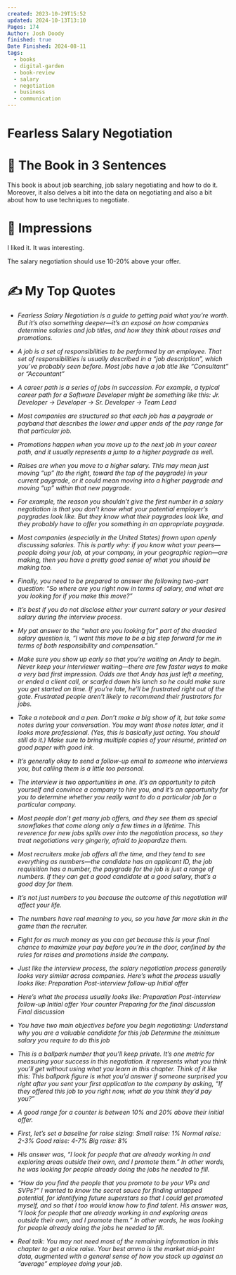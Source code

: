 ```yaml
---
created: 2023-10-29T15:52
updated: 2024-10-13T13:10
Pages: 174
Author: Josh Doody
finished: true
Date Finished: 2024-08-11
tags:
  - books
  - digital-garden
  - book-review
  - salary
  - negotiation
  - business
  - communication
---
```

# Fearless Salary Negotiation


# 🚀 The Book in 3 Sentences
This book is about job searching, job salary negotiating and how to do it. Moreover, it also delves a bit into the data on negotiating and also a bit about how to use techniques to negotiate. 

# 🎨 Impressions

I liked it. It was interesting. 

The salary negotiation should use 10-20%  above your offer. 

# ✍️ My Top  Quotes

- *Fearless Salary Negotiation is a guide to getting paid what you’re worth. But it’s also something deeper—it’s an exposé on how companies determine salaries and job titles, and how they think about raises and promotions.* 
 
- *A job is a set of responsibilities to be performed by an employee. That set of responsibilities is usually described in a “job description”, which you’ve probably seen before. Most jobs have a job title like “Consultant” or “Accountant”* 
 
- *A career path is a series of jobs in succession. For example, a typical career path for a Software Developer might be something like this: Jr. Developer → Developer → Sr. Developer → Team Lead* 
 
- *Most companies are structured so that each job has a paygrade or payband that describes the lower and upper ends of the pay range for that particular job.* 
 
- *Promotions happen when you move up to the next job in your career path, and it usually represents a jump to a higher paygrade as well.* 
 
- *Raises are when you move to a higher salary. This may mean just moving “up” (to the right, toward the top of the paygrade) in your current paygrade, or it could mean moving into a higher paygrade and moving “up” within that new paygrade.* 
 
- *For example, the reason you shouldn’t give the first number in a salary negotiation is that you don’t know what your potential employer’s paygrades look like. But they know what their paygrades look like, and they probably have to offer you something in an appropriate paygrade.* 
 
- *Most companies (especially in the United States) frown upon openly discussing salaries. This is partly why: if you know what your peers—people doing your job, at your company, in your geographic region—are making, then you have a pretty good sense of what you should be making too.* 
 
- *Finally, you need to be prepared to answer the following two-part question: “So where are you right now in terms of salary, and what are you looking for if you make this move?”* 
 
- *It’s best if you do not disclose either your current salary or your desired salary during the interview process.* 
 
- *My pat answer to the “what are you looking for” part of the dreaded salary question is, “I want this move to be a big step forward for me in terms of both responsibility and compensation.”* 
 
- *Make sure you show up early so that you’re waiting on Andy to begin. Never keep your interviewer waiting—there are few faster ways to make a very bad first impression. Odds are that Andy has just left a meeting, or ended a client call, or scarfed down his lunch so he could make sure you get started on time. If you’re late, he’ll be frustrated right out of the gate. Frustrated people aren’t likely to recommend their frustrators for jobs.* 
 
- *Take a notebook and a pen. Don’t make a big show of it, but take some notes during your conversation. You may want those notes later, and it looks more professional. (Yes, this is basically just acting. You should still do it.) Make sure to bring multiple copies of your résumé, printed on good paper with good ink.* 
 
- *It’s generally okay to send a follow-up email to someone who interviews you, but calling them is a little too personal.* 
 
- *The interview is two opportunities in one. It’s an opportunity to pitch yourself and convince a company to hire you, and it’s an opportunity for you to determine whether you really want to do a particular job for a particular company.* 
 
- *Most people don’t get many job offers, and they see them as special snowflakes that come along only a few times in a lifetime. This reverence for new jobs spills over into the negotiation process, so they treat negotiations very gingerly, afraid to jeopardize them.* 
 
- *Most recruiters make job offers all the time, and they tend to see everything as numbers—the candidate has an applicant ID, the job requisition has a number, the paygrade for the job is just a range of numbers. If they can get a good candidate at a good salary, that’s a good day for them.* 
 
- *It’s not just numbers to you because the outcome of this negotiation will affect your life.* 
 
- *The numbers have real meaning to you, so you have far more skin in the game than the recruiter.* 
 
- *Fight for as much money as you can get because this is your final chance to maximize your pay before you’re in the door, confined by the rules for raises and promotions inside the company.* 
 
- *Just like the interview process, the salary negotiation process generally looks very similar across companies. Here’s what the process usually looks like: Preparation Post-interview follow-up Initial offer* 
 
- *Here’s what the process usually looks like: Preparation Post-interview follow-up Initial offer Your counter Preparing for the final discussion Final discussion* 
 
- *You have two main objectives before you begin negotiating: Understand why you are a valuable candidate for this job Determine the minimum salary you require to do this job* 
 
- *This is a ballpark number that you’ll keep private. It’s one metric for measuring your success in this negotiation. It represents what you think you’ll get without using what you learn in this chapter. Think of it like this: This ballpark figure is what you’d answer if someone surprised you right after you sent your first application to the company by asking, “If they offered this job to you right now, what do you think they’d pay you?”* 
 
- *A good range for a counter is between 10% and 20% above their initial offer.* 
 
- *First, let’s set a baseline for raise sizing: Small raise: 1% Normal raise: 2-3% Good raise: 4-7% Big raise: 8%* 
 
- *His answer was, “I look for people that are already working in and exploring areas outside their own, and I promote them.” In other words, he was looking for people already doing the jobs he needed to fill.* 
 
- *“How do you find the people that you promote to be your VPs and SVPs?” I wanted to know the secret sauce for finding untapped potential, for identifying future superstars so that I could get promoted myself, and so that I too would know how to find talent. His answer was, “I look for people that are already working in and exploring areas outside their own, and I promote them.” In other words, he was looking for people already doing the jobs he needed to fill.* 
 
- *Real talk: You may not need most of the remaining information in this chapter to get a nice raise. Your best ammo is the market mid-point data, augmented with a general sense of how you stack up against an “average” employee doing your job.* 
 
